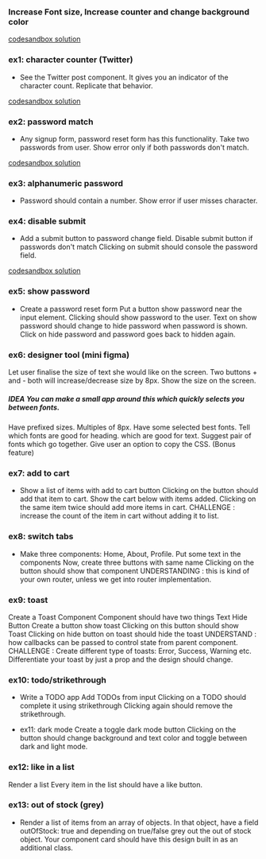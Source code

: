 ### Increase Font size, Increase counter and change background color

[codesandbox solution](https://codesandbox.io/s/thinking-in-react-l6y20x?file=/src/App.js)

### ex1: character counter (Twitter)

- See the Twitter post component. It gives you an indicator of the character count. Replicate that behavior.

[codesandbox solution](https://codesandbox.io/s/reverent-glitter-n4w6x1?file=/src/TwitterCounter.jsx)

### ex2: password match

- Any signup form, password reset form has this functionality. Take two passwords from user. Show error only if both passwords don't match.

[codesandbox solution](https://codesandbox.io/s/reverent-glitter-n4w6x1?file=/src/PasswordMatch.jsx)

### ex3: alphanumeric password

- Password should contain a number. Show error if user misses character.

### ex4: disable submit

- Add a submit button to password change field. Disable submit button if passwords don't match
  Clicking on submit should console the password field.

[codesandbox solution](https://codesandbox.io/s/reverent-glitter-n4w6x1?file=/src/DisablePass.jsx)

### ex5: show password

- Create a password reset form
  Put a button show password near the input element.
  Clicking should show password to the user.
  Text on show password should change to hide password when password is shown.
  Click on hide password and password goes back to hidden again.

### ex6: designer tool (mini figma)

Let user finalise the size of text she would like on the screen. Two buttons + and - both will increase/decrease size by 8px. Show the size on the screen.

##### IDEA You can make a small app around this which quickly selects you between fonts.

Have prefixed sizes. Multiples of 8px.
Have some selected best fonts.
Tell which fonts are good for heading. which are good for text.
Suggest pair of fonts which go together.
Give user an option to copy the CSS. (Bonus feature)

### ex7: add to cart

- Show a list of items with add to cart button
  Clicking on the button should add that item to cart.
  Show the cart below with items added.
  Clicking on the same item twice should add more items in cart.
  CHALLENGE : increase the count of the item in cart without adding it to list.

### ex8: switch tabs

- Make three components: Home, About, Profile.
  Put some text in the components
  Now, create three buttons with same name
  Clicking on the button should show that component
  UNDERSTANDING : this is kind of your own router, unless we get into router implementation.

### ex9: toast

Create a Toast Component
Component should have two things
Text
Hide Button
Create a button show toast
Clicking on this button should show Toast
Clicking on hide button on toast should hide the toast
UNDERSTAND : how callbacks can be passed to control state from parent component.
CHALLENGE :
Create different type of toasts: Error, Success, Warning etc.
Differentiate your toast by just a prop and the design should change.

### ex10: todo/strikethrough

- Write a TODO app
  Add TODOs from input
  Clicking on a TODO should complete it using strikethrough
  Clicking again should remove the strikethrough.

- ex11: dark mode
  Create a toggle dark mode button
  Clicking on the button should change background and text color and toggle between dark and light mode.

### ex12: like in a list

Render a list
Every item in the list should have a like button.

### ex13: out of stock (grey)

- Render a list of items from an array of objects. In that object, have a field outOfStock: true
  and depending on true/false grey out the out of stock object.
  Your component card should have this design built in as an additional class.
